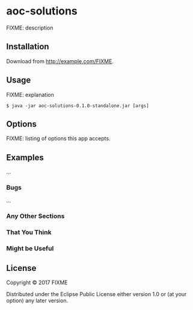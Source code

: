 # aoc-solutions

FIXME: description

## Installation

Download from http://example.com/FIXME.

## Usage

FIXME: explanation

    $ java -jar aoc-solutions-0.1.0-standalone.jar [args]

## Options

FIXME: listing of options this app accepts.

## Examples

...

### Bugs

...

### Any Other Sections
### That You Think
### Might be Useful

## License

Copyright © 2017 FIXME

Distributed under the Eclipse Public License either version 1.0 or (at
your option) any later version.
